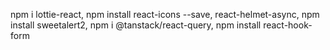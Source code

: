 npm i lottie-react,
npm install react-icons --save,
react-helmet-async,
npm install sweetalert2,
npm i @tanstack/react-query,
npm install react-hook-form